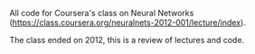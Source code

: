 All code for Coursera's class on Neural Networks (https://class.coursera.org/neuralnets-2012-001/lecture/index).

The class ended on 2012, this is a review of lectures and code.
